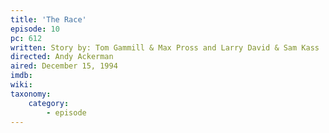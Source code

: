 ```yaml
---
title: 'The Race'
episode: 10
pc: 612
written: Story by: Tom Gammill & Max Pross and Larry David & Sam Kass | Teleplay by: Tom Gammill & Max Pross and Larry David
directed: Andy Ackerman
aired: December 15, 1994
imdb:
wiki:
taxonomy:
    category:
        - episode
---
```


